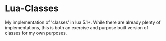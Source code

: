 # Lua-Classes
My implementation of 'classes' in lua 5.1+. While there are already plenty of implementations, this is both an exercise and purpose built version of classes for my own purposes.
